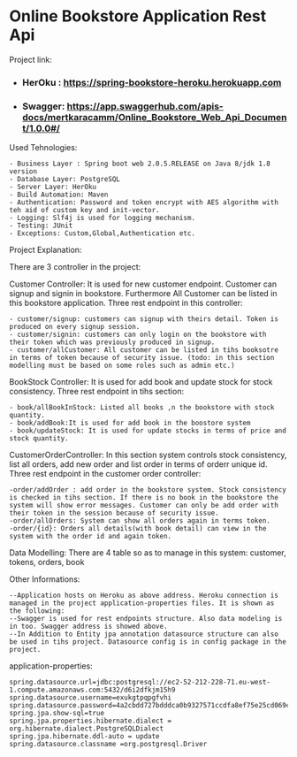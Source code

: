 # Online Bookstore Application Rest Api

Project link:

  - ### HerOku : https://spring-bookstore-heroku.herokuapp.com
  - ### Swagger: https://app.swaggerhub.com/apis-docs/mertkaracamm/Online_Bookstore_Web_Api_Document/1.0.0#/
  
Used Tehnologies:
  
    - Business Layer : Spring boot web 2.0.5.RELEASE on Java 8/jdk 1.8 version    
    - Database Layer: PostgreSQL
    - Server Layer: HerOku
    - Build Automation: Maven
    - Authentication: Password and token encrypt with AES algorithm with teh aid of custom key and init-vector.
    - Logging: Slf4j is used for logging mechanism.
    - Testing: JUnit
    - Exceptions: Custom,Global,Authentication etc.
  
  
 Project Explanation: 
  
   There are 3 controller in the project:
          
Customer Controller: It is used for new customer endpoint. Customer can signup and signin in bookstore. Furthermore All Customer can be listed in this bookstore application. Three rest endpoint in this controller:

    - customer/signup: customers can signup with theirs detail. Token is produced on every signup session.
    - customer/signin: customers can only login on the bookstore with their token which was previously produced in signup.
    - customer/allCustomer: All customer can be listed in tihs booksotre in terms of token because of security issue. (todo: in this section modelling must be based on some roles such as admin etc.)
    
BookStock Controller: It is used for add book and update stock for stock consistency. Three rest endpoint in tihs section:

    - book/allBookInStock: Listed all books ,n the bookstore with stock quantity.
    - book/addBook:It is used for add book in the boostore system
    - book/updateStock: It is used for update stocks in terms of price and stock quantity.
    
CustomerOrderController: In this section system controls stock consistency, list all orders, add new order and list order in terms of orderr unique id. Three rest endpoint in the customer order controller:

    -order/addOrder : add order in the bookstore system. Stock consistency is checked in tihs section. If there is no book in the bookstore the system will show error messages. Customer can only be add order with their token in the session because of security issue.    
    -order/allOrders: System can show all orders again in terms token. 
    -order/{id}: Orders all details(with book detail) can view in the system with the order id and again token. 



Data Modelling: There are 4 table so as to manage in this system: customer, tokens,  orders, book

Other Informations:

    --Application hosts on Heroku as above address. Heroku connection is managed in the project application-properties files. It is shown as the following:
    --Swagger is used for rest endpoints structure. Also data modeling is in too. Swagger address is showed above.
    --In Addition to Entity jpa annotation datasource structure can also be used in tihs project. Datasource config is in config package in the project.
    
        
 application-properties:
 
    spring.datasource.url=jdbc:postgresql://ec2-52-212-228-71.eu-west-1.compute.amazonaws.com:5432/d6i2dfkjm15h9
    spring.datasource.username=exukgtpqpgfvhi
    spring.datasource.password=4a2cbdd727bdddca0b9327571ccdfa8ef75e25cd069c6333272232463c4b7149
    spring.jpa.show-sql=true        
    spring.jpa.properties.hibernate.dialect = org.hibernate.dialect.PostgreSQLDialect   
    spring.jpa.hibernate.ddl-auto = update
    spring.datasource.classname =org.postgresql.Driver




    
    
